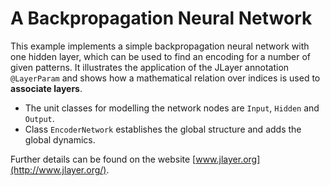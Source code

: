 # A Backpropagation Neural Network

This example implements a simple backpropagation neural network with one hidden layer, 
which can be used to find an encoding for a number of given patterns. 
It illustrates the application of the JLayer annotation `@LayerParam` 
and shows how a mathematical relation over indices is used to **associate layers**.

- The unit classes for modelling the network nodes are `Input`, `Hidden` and `Output`.
- Class `EncoderNetwork` establishes the global structure and adds the global dynamics.

Further details  can be found on the website [www.jlayer.org](http://www.jlayer.org/).
